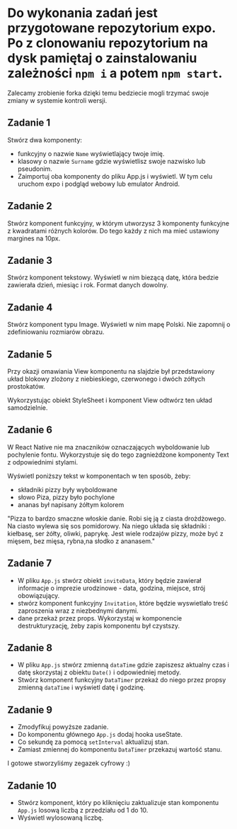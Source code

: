 # Do wykonania zadań jest przygotowane repozytorium expo. Po z clonowaniu repozytorium na dysk pamiętaj o zainstalowaniu zależności `npm i` a potem `npm start`.

Zalecamy zrobienie forka dzięki temu bedziecie mogli trzymać swoje zmiany w systemie kontroli wersji.

## Zadanie 1 

Stwórz dwa komponenty:

- funkcyjny o nazwie `Name` wyświetlający twoje imię.
- klasowy o nazwie `Surname` gdzie wyświetlisz swoje nazwisko lub pseudonim.
- Zaimportuj oba komponenty do pliku App.js i wyświetl. W tym celu uruchom expo i podgląd webowy lub emulator Android.

## Zadanie 2

Stwórz komponent funkcyjny, w którym utworzysz 3 komponenty funkcyjne z kwadratami różnych kolorów. Do tego każdy z nich ma mieć ustawiony margines na 10px. 

## Zadanie 3

Stwórz komponent tekstowy. Wyświetl w nim biezącą datę, która bedzie zawierała dzień, miesiąc i rok. Format danych dowolny.

## Zadanie 4

Stwórz komponent typu Image. Wyświetl w nim mapę Polski. Nie zapomnij o zdefiniowaniu rozmiarów obrazu.

## Zadanie 5

Przy okazji omawiania View komponentu na slajdzie był przedstawiony układ blokowy zlożony z niebieskiego, czerwonego i dwóch zółtych prostokatów.

Wykorzystując obiekt StyleSheet i komponent View odtwórz ten układ samodzielnie.

## Zadanie 6 


W React Native nie ma znaczników oznaczających wyboldowanie lub pochylenie fontu. Wykorzystuje się do tego zagnieżdżone komponenty Text z odpowiednimi stylami.

Wyświetl poniższy tekst w komponentach w ten sposób, żeby:

- składniki pizzy były wyboldowane
- słowo Piza, pizzy było pochylone
- ananas był napisany żółtym kolorem

"Pizza to bardzo smaczne włoskie danie. Robi się ją z ciasta drożdżowego. Na ciasto wylewa się sos pomidorowy. Na niego układa się składniki : kiełbasę, ser żółty, oliwki, paprykę. Jest wiele rodzajów pizzy, może być z mięsem, bez mięsa, rybna,na słodko z ananasem."

## Zadanie 7

- W pliku `App.js` stwórz obiekt `inviteData`, który będzie zawierał informacje o imprezie urodzinowe - data, godzina, miejsce, strój obowiązujący.
- stwórz komponent funkcyjny `Invitation`, które będzie wyswietlało treść zaproszenia wraz z niezbednymi danymi. 
- dane przekaż przez props. Wykorzystaj w komponencie destrukturyzację, żeby zapis komponentu był czystszy.

## Zadanie 8

- W pliku `App.js` stwórz zmienną `dataTime` gdzie zapiszesz aktualny czas i datę skorzystaj z obiektu `Date()` i odpowiedniej metody.
- Stwórz komponent funkcyjny `DataTimer` przekaż do niego przez propsy zmienną `dataTime` i wyświetl datę i godzinę.

## Zadanie 9 

- Zmodyfikuj powyższe zadanie. 
- Do komponentu głównego `App.js` dodaj hooka useState. 
- Co sekundę za pomocą `setInterval` aktualizuj stan.
- Zamiast zmiennej do komponentu `DataTimer` przekazuj wartość stanu.

I gotowe stworzyliśmy zegazek cyfrowy :)

## Zadanie 10

- Stwórz komponent, który po kliknięciu zaktualizuje stan komponentu `App.js` losową liczbą z przedziału od 1 do 10.
- Wyświetl wylosowaną liczbę.
